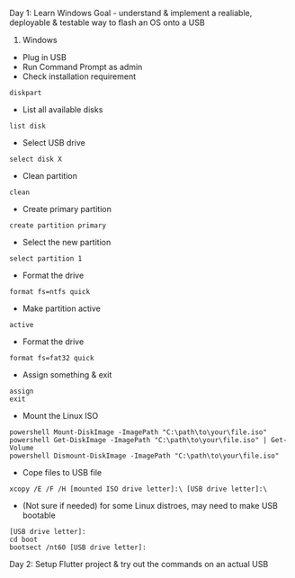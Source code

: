 Day 1: 
Learn Windows
Goal - understand & implement a realiable, deployable & testable way to flash an OS onto a USB

1. Windows

- Plug in USB
- Run Command Prompt as admin
- Check installation requirement

```
diskpart
```

- List all available disks
```
list disk
```

- Select USB drive

```
select disk X
```

- Clean partition

```
clean
```

- Create primary partition

```
create partition primary
```

- Select the new partition

```
select partition 1
```

- Format the drive
```
format fs=ntfs quick
```

- Make partition active
```
active
```

- Format the drive
```
format fs=fat32 quick
```

- Assign something & exit

```
assign
exit
```

- Mount the Linux ISO
```
powershell Mount-DiskImage -ImagePath "C:\path\to\your\file.iso"
powershell Get-DiskImage -ImagePath "C:\path\to\your\file.iso" | Get-Volume
powershell Dismount-DiskImage -ImagePath "C:\path\to\your\file.iso"
```

- Cope files to USB file
```
xcopy /E /F /H [mounted ISO drive letter]:\ [USB drive letter]:\
```

- (Not sure if needed) for some Linux distroes, may need to make USB bootable
```
[USB drive letter]:
cd boot
bootsect /nt60 [USB drive letter]:
```


Day 2: Setup Flutter project & try out the commands on an actual USB